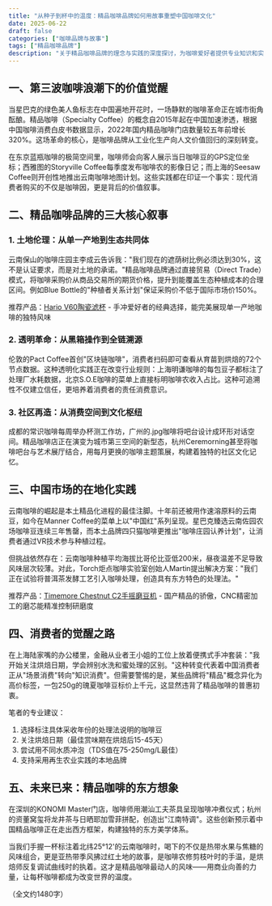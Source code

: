 ```yaml
---
title: "从种子到杯中的温度：精品咖啡品牌如何用故事重塑中国咖啡文化"
date: 2025-06-22
draft: false
categories: ["咖啡品牌与故事"]
tags: ["精品咖啡品牌"]
description: "关于精品咖啡品牌的理念与实践的深度探讨，为咖啡爱好者提供专业知识和实用指南。"
---
```


## 一、第三波咖啡浪潮下的价值觉醒
当星巴克的绿色美人鱼标志在中国遍地开花时，一场静默的咖啡革命正在城市街角酝酿。精品咖啡（Specialty Coffee）的概念自2015年起在中国加速渗透，根据中国咖啡消费白皮书数据显示，2022年国内精品咖啡门店数量较五年前增长320%。这场革命的核心，是咖啡品牌从工业化生产向人文价值回归的深刻转变。

在东京蓝瓶咖啡的极简空间里，咖啡师会向客人展示当日咖啡豆的GPS定位坐标；西雅图的Storyville Coffee每季度发布咖啡农的影像日记；而上海的Seesaw Coffee则开创性地推出云南咖啡地图计划。这些实践都在印证一个事实：现代消费者购买的不仅是咖啡因，更是背后的价值叙事。

## 二、精品咖啡品牌的三大核心叙事
### 1. 土地伦理：从单一产地到生态共同体
云南保山的咖啡庄园主李成云告诉我："我们现在的遮荫树比例必须达到30%，这不是认证要求，而是对土地的承诺。"精品咖啡品牌通过直接贸易（Direct Trade）模式，将咖啡采购价从商品交易所的期货价格，提升到能覆盖生态种植成本的合理区间。例如Blue Bottle的"种植者关系计划"保证采购价不低于国际市场价150%。

推荐产品：[Hario V60陶瓷滤杯](https://www.amazon.com/s?k=Hario%20V60%E9%99%B6%E7%93%B7%E6%BB%A4%E6%9D%AF&tag=coffeeprism-20) - 手冲爱好者的经典选择，能完美展现单一产地咖啡的独特风味

### 2. 透明革命：从黑箱操作到全链溯源
伦敦的Pact Coffee首创"区块链咖啡"，消费者扫码即可查看从育苗到烘焙的72个节点数据。这种透明化实践正在改变行业规则：上海明谦咖啡的每包豆子都标注了处理厂水耗数据，北京S.O.E咖啡的菜单上直接标明咖啡农收入占比。这种可追溯性不仅建立信任，更培养着消费者的责任消费意识。

### 3. 社区再造：从消费空间到文化枢纽
成都的常识咖啡每周举办杯测工作坊，广州的.jpg咖啡将吧台设计成环形对话空间。精品咖啡店正在演变为城市第三空间的新型态，杭州Ceremorning甚至将咖啡吧台与艺术展厅结合，用每月更换的咖啡主题策展，构建着独特的社区文化记忆。

## 三、中国市场的在地化实践
云南咖啡的崛起是本土精品化进程的最佳注脚。十年前还被用作速溶原料的云南豆，如今在Manner Coffee的菜单上以"中国红"系列呈现。星巴克臻选云南佐园农场咖啡豆连续三年售罄，而本土品牌四只猫咖啡更推出"咖啡庄园认养计划"，让消费者通过VR技术参与种植过程。

但挑战依然存在：云南咖啡种植平均海拔比哥伦比亚低200米，昼夜温差不足导致风味层次较薄。对此，Torch炬点咖啡实验室创始人Martin提出解决方案："我们正在试验将普洱茶发酵工艺引入咖啡处理，创造具有东方特色的处理法。"

推荐产品：[Timemore Chestnut C2手摇磨豆机](https://www.amazon.com/s?k=Timemore%20Chestnut%20C2%E6%89%8B%E6%91%87%E7%A3%A8%E8%B1%86%E6%9C%BA&tag=coffeeprism-20) - 国产精品的骄傲，CNC精密加工的磨芯能精准控制研磨度

## 四、消费者的觉醒之路
在上海陆家嘴的办公楼里，金融从业者王小姐的工位上放着便携式手冲套装："我开始关注烘焙日期，学会辨别水洗和蜜处理的区别。"这种转变代表着中国消费者正从"场景消费"转向"知识消费"。但需要警惕的是，某些品牌将"精品"概念异化为高价标签，一包250g的瑰夏咖啡豆标价上千元，这显然违背了精品咖啡的普惠初衷。

笔者的专业建议：
1. 选择标注具体采收年份的处理法说明的咖啡豆
2. 关注烘焙日期（最佳赏味期在烘焙后15-45天）
3. 尝试用不同水质冲泡（TDS值在75-250mg/L最佳）
4. 支持采用再生农业实践的本地品牌

## 五、未来已来：精品咖啡的东方想象
在深圳的KONOMI Master门店，咖啡师用潮汕工夫茶具呈现咖啡冲煮仪式；杭州的资董窝玺将龙井茶与日晒耶加雪菲拼配，创造出"江南特调"。这些创新预示着中国精品咖啡正在走出西方框架，构建独特的东方美学体系。

当我们手握一杯标注着北纬25°12'的云南咖啡时，喝下的不仅是热带水果与焦糖的风味组合，更是亚热带季风拂过红土地的故事，是咖啡农修剪枝叶时的手温，是烘焙师反复调试曲线时的执着。这才是精品咖啡最动人的风味——用商业向善的力量，让每杯咖啡都成为改变世界的温度。

（全文约1480字）